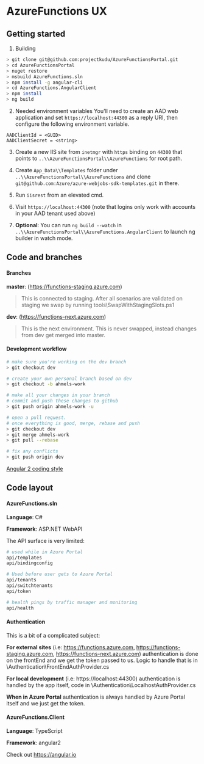 # AzureFunctions UX

## Getting started

1. Building

 ``` bash
> git clone git@github.com:projectkudu/AzureFunctionsPortal.git
> cd AzureFunctionsPortal
> nuget restore
> msbuild AzureFunctions.sln
> npm install -g angular-cli
> cd AzureFunctions.AngularClient
> npm install
> ng build
 ```

2. Needed environment variables
You'll need to create an AAD web application and set `https://localhost:44300` as a reply URI, then configure the following environment variable.

 ```
AADClientId = <GUID>
AADClientSecret = <string>
 ```

3. Create a new IIS site from `inetmgr` with `https` binding on `44300` that points to `..\\AzureFunctionsPortal\\AzureFunctions` for root path.

4. Create `App_Data\\Templates` folder under `..\\AzureFunctionsPortal\\AzureFunctions` and clone `git@github.com:Azure/azure-webjobs-sdk-templates.git` in there.

5. Run `iisrest` from an elevated cmd.

5. Visit `https://localhost:44300` (note that logins only work with accounts in your AAD tenant used above)

6. **Optional**: You can run `ng build --watch` in `..\\AzureFunctionsPortal\\AzureFunctions.AngularClient` to launch ng builder in watch mode.


## Code and branches

#### Branches
**master**: (https://functions-staging.azure.com)
> This is connected to staging. After all scenarios are validated on staging we swap by running  tools\SwapWithStagingSlots.ps1

**dev**: (https://functions-next.azure.com)
> This is the next environment. This is never swapped, instead changes from dev get merged into master.

#### Development workflow

``` bash
# make sure you're working on the dev branch
> git checkout dev

# create your own personal branch based on dev
> git checkout -b ahmels-work

# make all your changes in your branch
# commit and push these changes to github
> git push origin ahmels-work -u

# open a pull request.
# once everything is good, merge, rebase and push
> git checkout dev
> git merge ahmels-work
> git pull --rebase

# fix any conflicts
> git push origin dev
```

[Angular 2 coding style](https://angular.io/styleguide)

## Code layout

#### AzureFunctions.sln

**Language**: C#

**Framework**: ASP.NET WebAPI

The API surface is very limited:

``` bash
# used while in Azure Portal
api/templates
api/bindingconfig

# Used before user gets to Azure Portal
api/tenants
api/switchtenants
api/token

# health pings by traffic manager and monitoring
api/health
```

#### Authentication

This is a bit of a complicated subject:

**For external sites** (i.e: https://functions.azure.com, https://functions-staging.azure.com, https://functions-next.azure.com) authentication is done on the frontEnd and we get the token passed to us. Logic to handle that is in \Authentication\FrontEndAuthProvider.cs

**For local development** (i.e: https://localhost:44300) authentication is handled by the app itself, code in \Authentication\LocalhostAuthProvider.cs

**When in Azure Portal** authentication is always handled by Azure Portal itself and we just get the token.

#### AzureFunctions.Client

**Language**: TypeScript

**Framework**: angular2

Check out https://angular.io